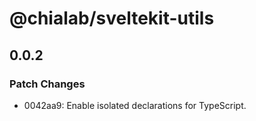 # @chialab/sveltekit-utils

## 0.0.2

### Patch Changes

- 0042aa9: Enable isolated declarations for TypeScript.
